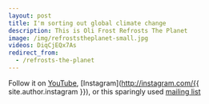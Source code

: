 ```yaml
---
layout: post
title: I'm sorting out global climate change
description: This is Oli Frost Refrosts The Planet
image: /img/refroststheplanet-small.jpg
videos: DiqCjEQx7As
redirect_from:
  - /refrosts-the-planet
---
```


Follow it on [YouTube](https://www.youtube.com/channel/UC11YzVs4e4h9kIt4VzUS6yQ), [Instagram](http://instagram.com/{{ site.author.instagram }}), or this sparingly used [mailing list](#footer)

<div class="youtube-player" data-id="{{ page.videos }}" data-thumb="{{ page.image }}"></div>
